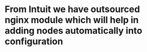 # From Intuit we have outsourced nginx module which will help in adding nodes automatically into configuration
